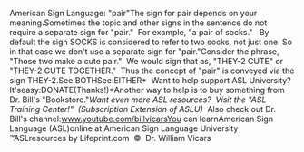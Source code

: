 American Sign Language: 
		"pair"The sign for pair depends on your 
meaning.Sometimes the topic and other signs 
in the sentence do not require a separate sign for "pair."  For example, "a 
pair of socks."   By default the sign SOCKS is considered to refer to 
two socks, not just one. So in that case we don't use a separate sign for 
"pair."Consider the phrase, "Those two make 
a cute pair."  We would sign that as, "THEY-2 CUTE" or "THEY-2 CUTE 
TOGETHER."  Thus the concept of "pair" is conveyed via the sign THEY-2.See:BOTHSee:EITHER* 
Want to help support ASL University?  It'seasy:DONATE(Thanks!)*Another way to help is to buy something from Dr. Bill's "Bookstore."*Want even more ASL resources?  Visit the "ASL Training Center!"  (Subscription 
Extension of ASLU)*  Also check out Dr. Bill's channel:www.youtube.com/billvicarsYou can learnAmerican Sign Language (ASL)online at American Sign Language University ™ASLresources by Lifeprint.com  ©  Dr. William Vicars